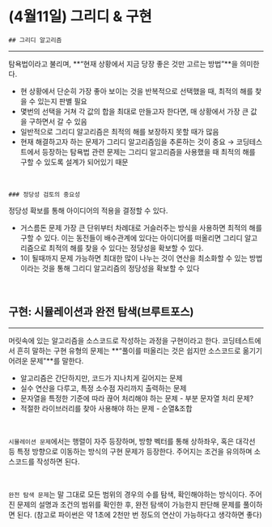 # (4월11일) 그리디 & 구현

`## 그리디 알고리즘`

---

탐욕법이라고 불리며, **“현재 상황에서 지금 당장 좋은 것만 고르는 방법”**을 의미한다.

-   현 상황에서 단순히 가장 좋아 보이는 것을 반복적으로 선택했을 때, 최적의 해를 찾을 수 있는지 판별 필요
-   몇번의 선택을 거쳐 각 값의 합을 최대로 만들고자 한다면, 매 상황에서 가장 큰 값을 구하면서 갈 수 있음
-   일반적으로 그리디 알고리즘은 최적의 해를 보장하지 못할 때가 많음
-   현재 해결하고자 하는 문제가 그리디 알고리즘임을 추론하는 것이 중요
    → 코딩테스트에서 등장하는 탐욕법 관련 문제는 그리디 알고리즘을 사용했을 때 최적의 해를 구할 수 있도록 설계가 되어있기 때문

<br/>

`### 정당성 검토의 중요성`

정당성 확보를 통해 아이디어의 적용을 결정할 수 있다.

-   거스름돈 문제
    가장 큰 단위부터 차례대로 거슬러주는 방식을 사용하면 최적의 해를 구할 수 있다. 이는 동전들이 배수관계에 있다는 아이디어를 떠올리면 그리디 알고리즘으로 최적의 해를 찾을 수 있다는 정당성을 확보할 수 있다.
-   1이 될때까지 문제
    가능하면 최대한 많이 나누는 것이 연산을 최소화할 수 있는 방법이라는 것을 통해 그리디 알고리즘의 정당성을 확보할 수 있다

<br/>

## 구현: 시뮬레이션과 완전 탐색(브루트포스)

---

머릿속에 있는 알고리즘을 소스코드로 작성하는 과정을 구현이라고 한다. 코딩테스트에서 흔히 말하는 구현 유형의 문제는 **“풀이를 떠올리는 것은 쉽지만 소스코드로 옮기기 어려운 문제"**를 말한다.

-   알고리즘은 간단하지만, 코드가 지나치게 길어지는 문제
-   실수 연산을 다루고, 특정 소수점 자리까지 출력하는 문제
-   문자열을 특정한 기준에 따라 끊어 처리해야 하는 문제 - 부분 문자열 처리 문제?
-   적절한 라이브러리를 찾아 사용해야 하는 문제 - 순열&조합

<br/>

`시뮬레이션 문제`에서는 행렬이 자주 등장하며, 방향 벡터를 통해 상하좌우, 혹은 대각선 등 특정 방향으로 이동하는 방식의 구현 문제가 등장한다. 주어지는 조건을 유의하며 소스코드를 작성하면 된다.

<br/>

`완전 탐색 문제`는 말 그대로 모든 범위의 경우의 수를 탐색, 확인해야하는 방식이다. 주어진 문제의 설명과 조건의 범위를 확인한 후, 완전 탐색이 가능한지 판단해 문제를 풀이하면 된다.
(참고로 파이썬은 약 1초에 2천만 번 정도의 연산이 가능하다고 생각하면 좋다)

